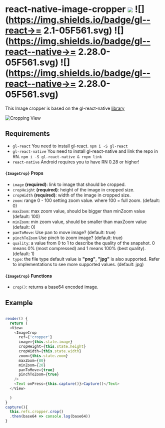 # react-native-image-cropper ![](https://img.shields.io/npm/v/react-native-image-cropper.svg) ![](https://img.shields.io/badge/gl--react->= 2.1-05F561.svg) ![](https://img.shields.io/badge/gl--react--native->= 2.28.0-05F561.svg) ![](https://img.shields.io/badge/gl--react--native->= 2.28.0-05F561.svg)

This Image cropper is based on the gl-react-native [library](https://github.com/ProjectSeptemberInc/gl-react-native)

![Cropping View](https://media.giphy.com/media/l46CDga4bxZccVxWU/giphy.gif)

## Requirements
- `gl-react` You need to install gl-react. `npm i -S gl-react` 
- `gl-react-native` You need to install gl-react-native and link the repo in RN. `npm i -S gl-react-native & rnpm link` 
- `react-native` Android requires you to have RN 0.28 or higher!

#### `{ImageCrop}` Props

- `image` **(required)**: link to image that should be cropped.
- `cropHeight` **(required)**: height of the image in cropped size.
- `cropWidth` **(required)**: width of the image in cropped size.
- `zoom`: range 0 - 100 setting zoom value. where 100 = full zoom. (default: 0)
- `maxZoom`: max zoom value, should be bigger than minZoom value (default: 100)
- `minZoom`: min zoom value, should be smaller than maxZoom value (default: 0) 
- `panToMove`: Use pan to move image? (default: true)
- `pinchToZoom` Use pinch to zoom image? (default: true)
- `quality`: a value from 0 to 1 to describe the quality of the snapshot. 0 means 0% (most compressed) and 1 means 100% (best quality). (default: 1)
- `type`: the file type default value is **"png"**, **"jpg"** is also supported. Refer to implementations to see more supported values. (default: jpg)

#### `{ImageCrop}` Functions
- `crop()`: returns a base64 encoded image.


## Example
```js

render() {
  return (
  <View>
    <ImageCrop 
      ref={'cropper'}
      image={this.state.image}
      cropHeight={this.state.height}
      cropWidth={this.state.width}
      zoom={this.state.zoom}
      maxZoom={80}
      minZoom={20}
      panToMove={true}
      pinchToZoom={true}
    />
    <Text onPress={this.capture()}>Capture()</Text>
  </View>
    
  )
} 
capture(){
  this.refs.cropper.crop()
  .then(base64 => console.log(base64))
}

```
